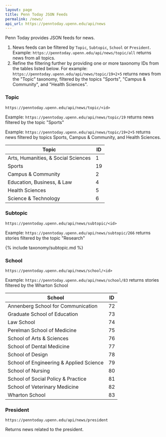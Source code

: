```yaml
---
layout: page
title: Penn Today JSON Feeds
permalink: /news/
api_url: https://penntoday.upenn.edu/api/news
---
```


Penn Today provides JSON feeds for news.

1. News feeds can be filtered by `Topic`, `Subtopic`, `School` or `President`. Example: `https://penntoday.upenn.edu/api/news/topic/all` returns news from all topics.
3. Refine the filtering further by providing one or more taxonomy IDs from the tables listed below. For example: `https://penntoday.upenn.edu/api/news/topic/19+2+5` returns news from the "Topic" taxonomy, filtered by the topics "Sports", "Campus & Community", and "Health Sciences".


### Topic

`https://penntoday.upenn.edu/api/news/topic/<id>`

Example: `https://penntoday.upenn.edu/api/news/topic/19` returns news filtered by the topic "Sports"

Example: `https://penntoday.upenn.edu/api/news/topic/19+2+5` returns news filtered by topics Sports, Campus & Community, and Health Sciences.

<!-- {% include taxonomy/subject.md %} -->

| Topic                               | ID  |
|-------------------------------------|-----|
| Arts, Humanities, & Social Sciences |   1 |
| Sports                              |  19 |
| Campus & Community                  |   2 |
| Education, Business, & Law          |   4 |
| Health Sciences                     |   5 |
| Science & Technology                |   6 |

### Subtopic

`https://penntoday.upenn.edu/api/news/subtopic/<id>`  

Example: `https://penntoday.upenn.edu/api/news/subtopic/266` returns stories filtered by the topic "Research"

{% include taxonomy/subtopic.md %}


### School

`https://penntoday.upenn.edu/api/news/school/<id>`

Example: `https://penntoday.upenn.edu/api/news/school/83` returns stories filtered by the Wharton School

<!-- {% include taxonomy/schools.md %} -->

| School                                  | ID  |
|-----------------------------------------|-----|
| Annenberg School for Communication      |  72 |
| Graduate School of Education            |  73 |
| Law School                              |  74 |
| Perelman School of Medicine             |  75 |
| School of Arts & Sciences               |  76 |
| School of Dental Medicine               |  77 |
| School of Design                        |  78 |
| School of Engineering & Applied Science |  79 |
| School of Nursing                       |  80 |
| School of Social Policy & Practice      |  81 |
| School of Veterinary Medicine           |  82 |
| Wharton School                          |  83 |


### President

`https://penntoday.upenn.edu/api/news/president`
  
Returns news related to the president.

